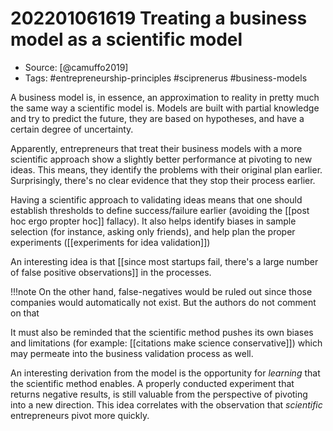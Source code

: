 # 202201061619 Treating a business model as a scientific model

- Source: [@camuffo2019]
- Tags: #entrepreneurship-principles #sciprenerus #business-models 

A business model is, in essence, an approximation to reality in pretty much the same way a scientific model is. Models are built with partial knowledge and try to predict the future, they are based on hypotheses, and have a certain degree of uncertainty. 

Apparently, entrepreneurs that treat their business models with a more scientific approach show a slightly better performance at pivoting to new ideas. This means, they identify the problems with their original plan earlier. Surprisingly, there's no clear evidence that they stop their process earlier. 

Having a scientific approach to validating ideas means that one should establish thresholds to define success/failure earlier (avoiding the [[post hoc ergo propter hoc]] fallacy). It also helps identify biases in sample selection (for instance, asking only friends), and help plan the proper experiments ([[experiments for idea validation]])

An interesting idea is that [[since most startups fail, there's a large number of false positive observations]] in the processes. 

!!!note 
    On the other hand, false-negatives would be ruled out since those companies would automatically not exist. But the authors do not comment on that
    
It must also be reminded that the scientific method pushes its own biases and limitations (for example: [[citations make science conservative]]) which may permeate into the business validation process as well. 

An interesting derivation from the model is the opportunity for *learning* that the scientific method enables. A properly conducted experiment that returns negative results, is still valuable from the perspective of pivoting into a new direction. This idea correlates with the observation that *scientific* entrepreneurs pivot more quickly. 